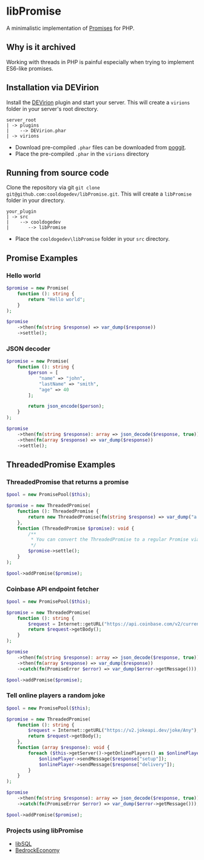 # libPromise

A minimalistic implementation of [Promises](https://en.wikipedia.org/wiki/Futures_and_promises) for PHP.

## Why is it archived
Working with threads in PHP is painful especially when trying to implement ES6-like promises.

## Installation via DEVirion

Install the [DEVirion](https://poggit.pmmp.io/ci/poggit/devirion/DEVirion) plugin and start your server. This will create a `virions` folder in your server's root directory.

```
server_root
| -> plugins
|    --> DEVirion.phar
| -> virions
```

- Download pre-compiled `.phar` files can be downloaded from [poggit](https://poggit.pmmp.io/ci/cooldogedev/libPromise/libPromise).
- Place the pre-compiled `.phar` in the `virions` directory

## Running from source code

Clone the repository via git `git clone git@github.com:cooldogedev/libPromise.git`. This will create a `libPromise` folder in your directory.

```
your_plugin
| -> src
|    --> cooldogedev
|       --> libPromise
```

- Place the `cooldogedev\libPromise` folder in your `src` directory.

## Promise Examples

### Hello world

```php
$promise = new Promise(
    function (): string {
        return "Hello world";
    }
);

$promise
    ->then(fn(string $response) => var_dump($response))
    ->settle();
```

### JSON decoder

```php
$promise = new Promise(
    function (): string {
        $person = [
            "name" => "john",
            "lastName" => "smith",
            "age" => 40
        ];

        return json_encode($person);
    }
);

$promise
    ->then(fn(string $response): array => json_decode($response, true))
    ->then(fn(array $response) => var_dump($response))
    ->settle();
```

## ThreadedPromise Examples

### ThreadedPromise that returns a promise

```php
$pool = new PromisePool($this);

$promise = new ThreadedPromise(
    function (): ThreadedPromise {
        return new ThreadedPromise(fn(string $response) => var_dump("a nested promise"));
    },
    function (ThreadedPromise $promise): void {
        /**
         * You can convert the ThreadedPromise to a regular Promise via @link ThreadedPromise::asPromise()
         */
        $promise->settle();
    }
);

$pool->addPromise($promise);
```

### Coinbase API endpoint fetcher

```php
$pool = new PromisePool($this);

$promise = new ThreadedPromise(
    function (): string {
        $request = Internet::getURL("https://api.coinbase.com/v2/currencies");
        return $request->getBody();
    }
);

$promise
    ->then(fn(string $response): array => json_decode($response, true))
    ->then(fn(array $response) => var_dump($response))
    ->catch(fn(PromiseError $error) => var_dump($error->getMessage()));

$pool->addPromise($promise);
```

### Tell online players a random joke

```php
$pool = new PromisePool($this);

$promise = new ThreadedPromise(
    function (): string {
        $request = Internet::getURL("https://v2.jokeapi.dev/joke/Any");
        return $request->getBody();
    },
    function (array $response): void {
        foreach ($this->getServer()->getOnlinePlayers() as $onlinePlayer) {
            $onlinePlayer->sendMessage($response["setup"]);
            $onlinePlayer->sendMessage($response["delivery"]);
        }
    }
);

$promise
    ->then(fn(string $response): array => json_decode($response, true))
    ->catch(fn(PromiseError $error) => var_dump($error->getMessage()));

$pool->addPromise($promise);
```

### Projects using libPromise
- [libSQL](https://github.com/cooldogedev/libSQL)
- [BedrockEconomy](https://github.com/cooldogedev/BedrockEconomy)
